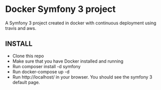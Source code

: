 # Docker Symfony 3 project

A Symfony 3 project created in docker with continuous deployment using travis and aws.

## INSTALL

- Clone this repo
- Make sure that you have Docker installed and running
- Run composer install -d symfony
- Run docker-compose up -d
- Run http://localhost/ in your browser. You should see the symfony 3 default page.